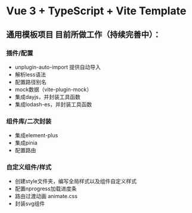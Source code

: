 # Vue 3 + TypeScript + Vite Template

## 通用模板项目 目前所做工作（持续完善中）：

### 插件/配置
- unplugin-auto-import 提供自动导入
- 解析less语法
- 配置路径别名
- mock数据（vite-plugin-mock）
- 集成dayjs，并封装工具函数
- 集成lodash-es，并封装工具函数

### 组件库/二次封装
- 集成element-plus
- 集成pinia
- 配置路由

### 自定义组件/样式
- 创建style文件夹，编写全局样式以及组件自定义样式
- 配置nprogress加载进度条
- 路由过渡动画 animate.css
- 封装svg组件
